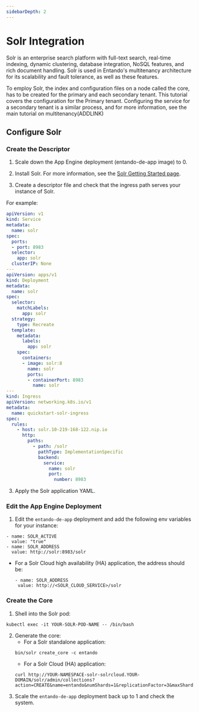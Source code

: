 ```yaml
---
sidebarDepth: 2
---
```


# Solr Integration
Solr is an enterprise search platform with full-text search, real-time indexing, dynamic clustering, database integration, NoSQL features, and rich document handling. Solr is used in Entando's multitenancy architecture for its scalability and fault tolerance, as well as these features.

To employ Solr, the index and configuration files on a node called the core, has to be created for the primary and each secondary tenant. This tutorial covers the configuration for the Primary tenant. Configuring the service for a secondary tenant is a similar process, and for more information, see the main tutorial on multitenancy(ADDLINK)

## Configure Solr

### Create the Descriptor
1. Scale down the App Engine deployment (entando-de-app image) to 0.

2. Install Solr. For more information, see the [Solr Getting Started page](https://solr.apache.org/guide/7_3/solr-tutorial.html). 

3. Create a descriptor file and check that the ingress path serves your instance of Solr. 

For example:
``` yaml
apiVersion: v1
kind: Service
metadata:
  name: solr
spec:
  ports:
  - port: 8983
  selector:
    app: solr
  clusterIP: None
---
apiVersion: apps/v1
kind: Deployment
metadata:
  name: solr
spec:
  selector:
    matchLabels:
      app: solr
  strategy:
    type: Recreate
  template:
    metadata:
      labels:
        app: solr
    spec:
      containers:
      - image: solr:8
        name: solr
        ports:
        - containerPort: 8983
          name: solr
---
kind: Ingress
apiVersion: networking.k8s.io/v1
metadata:
  name: quickstart-solr-ingress
spec:
  rules:
    - host: solr.10-219-168-122.nip.io
      http:
        paths:
          - path: /solr
            pathType: ImplementationSpecific
            backend:
              service:
                name: solr
                port:
                  number: 8983
```

3. Apply the Solr application YAML.

### Edit the App Engine Deployment
1. Edit the `entando-de-app` deployment and add the following env variables for your instance:

```
- name: SOLR_ACTIVE
  value: "true"
- name: SOLR_ADDRESS
  value: http://solr:8983/solr
```
  * For a Solr Cloud high availability (HA) application, the address should be:
     ```
    - name: SOLR_ADDRESS
	  value: http://<SOLR_CLOUD_SERVICE>/solr
     ```

### Create the Core
1. Shell into the Solr pod:
``` 
kubectl exec -it YOUR-SOLR-POD-NAME -- /bin/bash
```
2. Generate the core:
    * For a Solr standalone application:
    ```
	bin/solr create_core -c entando
    ```
    * For a Solr Cloud (HA) application:
    ```
	curl http://YOUR-NAMESPACE-solr-solrcloud.YOUR-DOMAIN/solr/admin/collections?action=CREATE&name=entando&numShards=1&replicationFactor=3&maxShardsPerNode=2
    ```
3. Scale the `entando-de-app` deployment back up to 1 and check the system.
